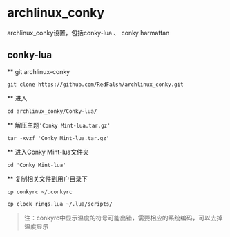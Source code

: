 # archlinux_conky
archlinux_conky设置，包括conky-lua 、 conky harmattan

## conky-lua

** git archlinux-conky

`git clone https://github.com/RedFalsh/archlinux_conky.git`

** 进入

`cd archlinux_conky/Conky-lua/`

** 解压主题`'Conky Mint-lua.tar.gz'`

`tar -xvzf 'Conky Mint-lua.tar.gz'`

** 进入Conky Mint-lua文件夹

`cd 'Conky Mint-lua'`

** 复制相关文件到用户目录下

`cp conkyrc ~/.conkyrc`

`cp clock_rings.lua ~/.lua/scripts/`

> 注：conkyrc中显示温度的符号可能出错，需要相应的系统编码，可以去掉温度显示
